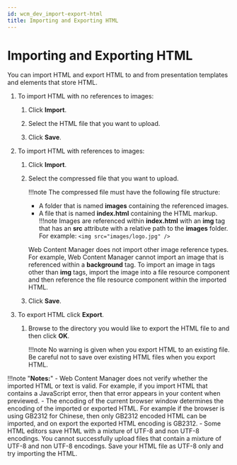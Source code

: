 ```yaml
---
id: wcm_dev_import-export-html
title: Importing and Exporting HTML
---
```

# Importing and Exporting HTML

You can import HTML and export HTML to and from presentation templates and elements that store HTML.

1.  To import HTML with no references to images:

    1.  Click **Import**.

    2.  Select the HTML file that you want to upload.

    3.  Click **Save**.

2.  To import HTML with references to images:

    1.  Click **Import**.

    2.  Select the compressed file that you want to upload.

        !!!note
            The compressed file must have the following file structure:

        -   A folder that is named **images** containing the referenced images.
        -   A file that is named **index.html** containing the HTML markup.
        !!!note
            Images are referenced within **index.html** with an **img** tag that has an **src** attribute with a relative path to the **images** folder. For example: `<img src="images/logo.jpg" />`

        Web Content Manager does not import other image reference types. For example, Web Content Manager cannot import an image that is referenced within a **background** tag. To import an image in tags other than **img** tags, import the image into a file resource component and then reference the file resource component within the imported HTML.

    3.  Click **Save**.

3.  To export HTML click **Export**.

    1.  Browse to the directory you would like to export the HTML file to and then click **OK**.

        !!!note
            No warning is given when you export HTML to an existing file. Be careful not to save over existing HTML files when you export HTML.


!!!note "**Notes:**"
    -   Web Content Manager does not verify whether the imported HTML or text is valid. For example, if you import HTML that contains a JavaScript error, then that error appears in your content when previewed.
    -   The encoding of the current browser window determines the encoding of the imported or exported HTML. For example if the browser is using GB2312 for Chinese, then only GB2312 encoded HTML can be imported, and on export the exported HTML encoding is GB2312.
    -   Some HTML editors save HTML with a mixture of UTF-8 and non UTF-8 encodings. You cannot successfully upload files that contain a mixture of UTF-8 and non UTF-8 encodings. Save your HTML file as UTF-8 only and try importing the HTML.

